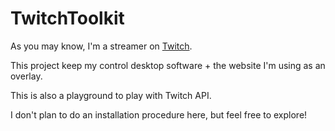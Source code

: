 # TwitchToolkit

As you may know, I'm a streamer on [Twitch](https://twitch.tv/LLCoolChris_).

This project keep my control desktop software + the website I'm using as an overlay.

This is also a playground to play with Twitch API.

I don't plan to do an installation procedure here, but feel free to explore!
